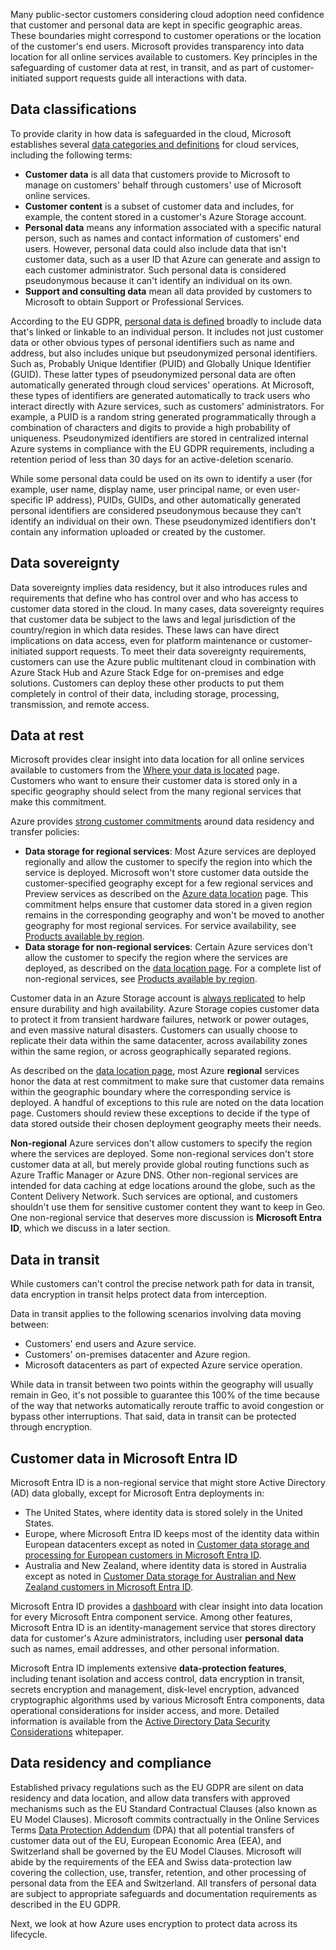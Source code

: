 Many public-sector customers considering cloud adoption need confidence that customer and personal data are kept in specific geographic areas. These boundaries might correspond to customer operations or the location of the customer's end users. Microsoft provides transparency into data location for all online services available to customers. Key principles in the safeguarding of customer data at rest, in transit, and as part of customer-initiated support requests guide all interactions with data.

## Data classifications

To provide clarity in how data is safeguarded in the cloud, Microsoft establishes several [data categories and definitions](https://www.microsoft.com/trust-center/privacy/customer-data-definitions) for cloud services, including the following terms:

* **Customer data** is all data that customers provide to Microsoft to manage on customers' behalf through customers' use of Microsoft online services.
* **Customer content** is a subset of customer data and includes, for example, the content stored in a customer's Azure Storage account.
* **Personal data** means any information associated with a specific natural person, such as names and contact information of customers' end users. However, personal data could also include data that isn't customer data, such as a user ID that Azure can generate and assign to each customer administrator. Such personal data is considered pseudonymous because it can't identify an individual on its own.
* **Support and consulting data** mean all data provided by customers to Microsoft to obtain Support or Professional Services.

According to the EU GDPR, [personal data is defined](https://gdpr-info.eu/art-4-gdpr/) broadly to include data that's linked or linkable to an individual person. It includes not just customer data or other obvious types of personal identifiers such as name and address, but also includes unique but pseudonymized personal identifiers. Such as, Probably Unique Identifier (PUID) and Globally Unique Identifier (GUID). These latter types of pseudonymized personal data are often automatically generated through cloud services' operations. At Microsoft, these types of identifiers are generated automatically to track users who interact directly with Azure services, such as customers' administrators. For example, a PUID is a random string generated programmatically through a combination of characters and digits to provide a high probability of uniqueness. Pseudonymized identifiers are stored in centralized internal Azure systems in compliance with the EU GDPR requirements, including a retention period of less than 30 days for an active-deletion scenario.

While some personal data could be used on its own to identify a user (for example, user name, display name, user principal name, or even user-specific IP address), PUIDs, GUIDs, and other automatically generated personal identifiers are considered pseudonymous because they can’t identify an individual on their own. These pseudonymized identifiers don't contain any information uploaded or created by the customer.

## Data sovereignty

Data sovereignty implies data residency, but it also introduces rules and requirements that define who has control over and who has access to customer data stored in the cloud. In many cases, data sovereignty requires that customer data be subject to the laws and legal jurisdiction of the country/region in which data resides. These laws can have direct implications on data access, even for platform maintenance or customer-initiated support requests. To meet their data sovereignty requirements, customers can use the Azure public multitenant cloud in combination with Azure Stack Hub and Azure Stack Edge for on-premises and edge solutions. Customers can deploy these other products to put them completely in control of their data, including storage, processing, transmission, and remote access.

## Data at rest

Microsoft provides clear insight into data location for all online services available to customers from the [Where your data is located](https://www.microsoft.com/trust-center/privacy/data-location) page. Customers who want to ensure their customer data is stored only in a specific geography should select from the many regional services that make this commitment.

Azure provides [strong customer commitments](https://azure.microsoft.com/global-infrastructure/data-residency/) around data residency and transfer policies:

* **Data storage for regional services**: Most Azure services are deployed regionally and allow the customer to specify the region into which the service is deployed. Microsoft won't store customer data outside the customer-specified geography except for a few regional services and Preview services as described on the [Azure data location](https://azure.microsoft.com/global-infrastructure/data-residency/) page. This commitment helps ensure that customer data stored in a given region remains in the corresponding geography and won't be moved to another geography for most regional services. For service availability, see [Products available by region](https://azure.microsoft.com/global-infrastructure/services/?regions=non-regional%2Cus-central%2Cus-east%2Cus-east-2%2Cus-north-central%2Cus-south-central%2Cus-west-central%2Cus-west%2Cus-west-2&products=all).
* **Data storage for non-regional services**: Certain Azure services don't allow the customer to specify the region where the services are deployed, as described on the [data location page](https://azure.microsoft.com/global-infrastructure/data-residency/). For a complete list of non-regional services, see [Products available by region](https://azure.microsoft.com/global-infrastructure/services/?regions=non-regional&products=all).

Customer data in an Azure Storage account is [always replicated](/azure/storage/common/storage-redundancy) to help ensure durability and high availability. Azure Storage copies customer data to protect it from transient hardware failures, network or power outages, and even massive natural disasters. Customers can usually choose to replicate their data within the same datacenter, across availability zones within the same region, or across geographically separated regions.

As described on the [data location page](https://azure.microsoft.com/explore/global-infrastructure/data-residency/), most Azure **regional** services honor the data at rest commitment to make sure that customer data remains within the geographic boundary where the corresponding service is deployed. A handful of exceptions to this rule are noted on the data location page. Customers should review these exceptions to decide if the type of data stored outside their chosen deployment geography meets their needs.

**Non-regional** Azure services don't allow customers to specify the region where the services are deployed. Some non-regional services don't store customer data at all, but merely provide global routing functions such as Azure Traffic Manager or Azure DNS. Other non-regional services are intended for data caching at edge locations around the globe, such as the Content Delivery Network. Such services are optional, and customers shouldn't use them for sensitive customer content they want to keep in Geo. One non-regional service that deserves more discussion is **Microsoft Entra ID**, which we discuss in a later section.

## Data in transit

While customers can't control the precise network path for data in transit, data encryption in transit helps protect data from interception.

Data in transit applies to the following scenarios involving data moving between:

* Customers' end users and Azure service.
* Customers' on-premises datacenter and Azure region.
* Microsoft datacenters as part of expected Azure service operation.

While data in transit between two points within the geography will usually remain in Geo, it's not possible to guarantee this 100% of the time because of the way that networks automatically reroute traffic to avoid congestion or bypass other interruptions. That said, data in transit can be protected through encryption.

<a name='customer-data-in-azure-active-directory'></a>

## Customer data in Microsoft Entra ID

Microsoft Entra ID is a non-regional service that might store Active Directory (AD) data globally, except for Microsoft Entra deployments in:

* The United States, where identity data is stored solely in the United States.
* Europe, where Microsoft Entra ID keeps most of the identity data within European datacenters except as noted in [Customer data storage and processing for European customers in Microsoft Entra ID](/azure/active-directory/fundamentals/active-directory-data-storage-eu).
* Australia and New Zealand, where identity data is stored in Australia except as noted in [Customer Data storage for Australian and New Zealand customers in Microsoft Entra ID](/azure/active-directory/fundamentals/active-directory-data-storage-australia-newzealand).

Microsoft Entra ID provides a [dashboard](https://go.microsoft.com/fwlink/?linkid=2092972) with clear insight into data location for every Microsoft Entra component service. Among other features, Microsoft Entra ID is an identity-management service that stores directory data for customer's Azure administrators, including user **personal data** such as names, email addresses, and other personal information.

Microsoft Entra ID implements extensive **data-protection features**, including tenant isolation and access control, data encryption in transit, secrets encryption and management, disk-level encryption, advanced cryptographic algorithms used by various Microsoft Entra components, data operational considerations for insider access, and more. Detailed information is available from the [Active Directory Data Security Considerations](https://aka.ms/AADDataWhitePaper) whitepaper.

## Data residency and compliance

Established privacy regulations such as the EU GDPR are silent on data residency and data location, and allow data transfers with approved mechanisms such as the EU Standard Contractual Clauses (also known as EU Model Clauses). Microsoft commits contractually in the Online Services Terms [Data Protection Addendum](https://aka.ms/DPA) (DPA) that all potential transfers of customer data out of the EU, European Economic Area (EEA), and Switzerland shall be governed by the EU Model Clauses. Microsoft will abide by the requirements of the EEA and Swiss data-protection law covering the collection, use, transfer, retention, and other processing of personal data from the EEA and Switzerland. All transfers of personal data are subject to appropriate safeguards and documentation requirements as described in the EU GDPR.

Next, we look at how Azure uses encryption to protect data across its lifecycle.
